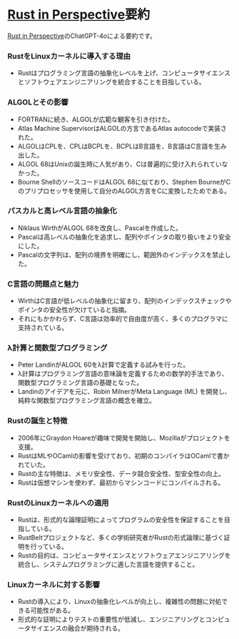 # [Rust in Perspective](https://people.kernel.org/linusw/rust-in-perspective)要約

[Rust in Perspective](https://people.kernel.org/linusw/rust-in-perspective)のChatGPT-4oによる要約です。

### RustをLinuxカーネルに導入する理由
- Rustはプログラミング言語の抽象化レベルを上げ、コンピュータサイエンスとソフトウェアエンジニアリングを統合することを目指している。

### ALGOLとその影響
- FORTRANに続き、ALGOLが広範な観客を引き付けた。
- Atlas Machine SupervisorはALGOLの方言であるAtlas autocodeで実装された。
- ALGOLはCPLを、CPLはBCPLを、BCPLはB言語を、B言語はC言語を生み出した。
- ALGOL 68はUnixの誕生時に人気があり、Cは普遍的に受け入れられていなかった。
- Bourne ShellのソースコードはALGOL 68に似ており、Stephen BourneがCのプリプロセッサを使用して自分のALGOL方言をCに変換したためである。

### パスカルと高レベル言語の抽象化
- Niklaus WirthがALGOL 68を改良し、Pascalを作成した。
- Pascalは高レベルの抽象化を追求し、配列やポインタの取り扱いをより安全にした。
- Pascalの文字列は、配列の境界を明確にし、範囲外のインデックスを禁止した。

### C言語の問題点と魅力
- WirthはC言語が低レベルの抽象化に留まり、配列のインデックスチェックやポインタの安全性が欠けていると指摘。
- それにもかかわらず、C言語は効率的で自由度が高く、多くのプログラマに支持されている。

### λ計算と関数型プログラミング
- Peter LandinがALGOL 60をλ計算で定義する試みを行った。
- λ計算はプログラミング言語の意味論を定義するための数学的手法であり、関数型プログラミング言語の基礎となった。
- Landinのアイデアを元に、Robin MilnerがMeta Language (ML) を開発し、純粋な関数型プログラミング言語の概念を確立。

### Rustの誕生と特徴
- 2006年にGraydon Hoareが趣味で開発を開始し、Mozillaがプロジェクトを支援。
- RustはMLやOCamlの影響を受けており、初期のコンパイラはOCamlで書かれていた。
- Rustの主な特徴は、メモリ安全性、データ競合安全性、型安全性の向上。
- Rustは仮想マシンを使わず、最初からマシンコードにコンパイルされる。

### RustのLinuxカーネルへの適用
- Rustは、形式的な論理証明によってプログラムの安全性を保証することを目指している。
- RustBeltプロジェクトなど、多くの学術研究者がRustの形式論理に基づく証明を行っている。
- Rustの目的は、コンピュータサイエンスとソフトウェアエンジニアリングを統合し、システムプログラミングに適した言語を提供すること。

### Linuxカーネルに対する影響
- Rustの導入により、Linuxの抽象化レベルが向上し、複雑性の問題に対処できる可能性がある。
- 形式的な証明によりテストの重要性が低減し、エンジニアリングとコンピュータサイエンスの融合が期待される。
